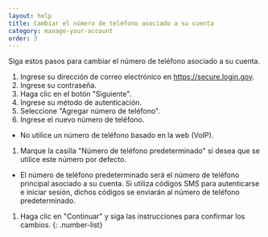 ```yaml
---
layout: help
title: Cambiar el número de teléfono asociado a su cuenta
category: manage-your-account
order: 3
---
```


Siga estos pasos para cambiar el número de teléfono asociado a su cuenta.

1. Ingrese su dirección de correo electrónico en <https://secure.login.gov>.
1. Ingrese su contraseña.
1. Haga clic en el botón "Siguiente".
1. Ingrese su método de autenticación.
1. Seleccione "Agregar número de teléfono".
1. Ingrese el nuevo número de teléfono.
* No utilice un número de teléfono basado en la web (VoIP).
1. Marque la casilla "Número de teléfono predeterminado" si desea que se utilice este número por defecto.
* El número de teléfono predeterminado será el número de teléfono principal asociado a su cuenta. Si utiliza códigos SMS para autenticarse e iniciar sesión, dichos códigos se enviarán al número de teléfono predeterminado.
1. Haga clic en "Continuar" y siga las instrucciones para confirmar los cambios.
{: .number-list}
